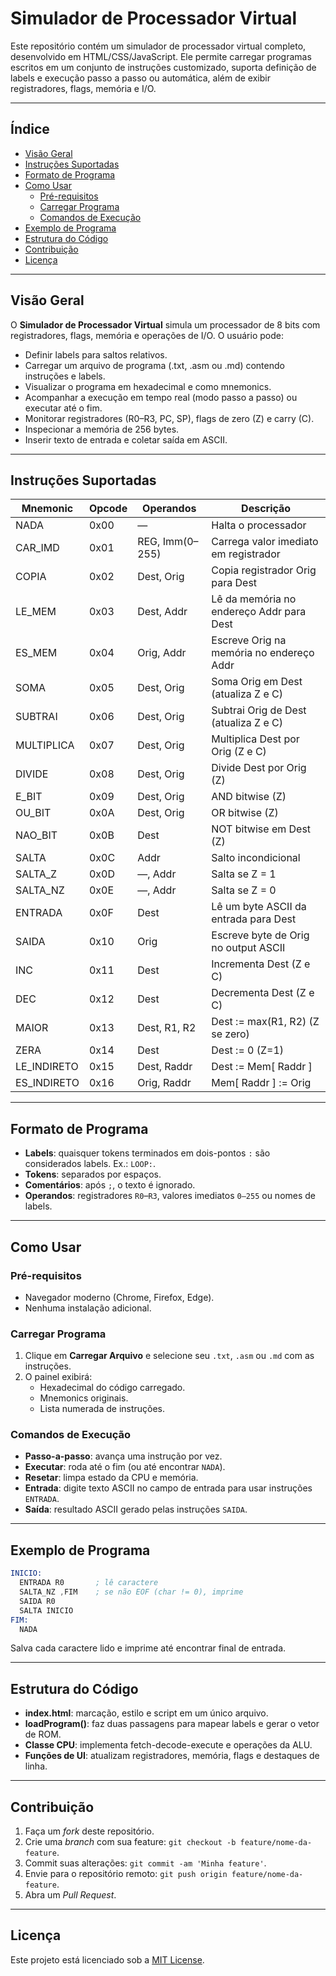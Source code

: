 # Simulador de Processador Virtual

Este repositório contém um simulador de processador virtual completo, desenvolvido em HTML/CSS/JavaScript. Ele permite carregar programas escritos em um conjunto de instruções customizado, suporta definição de labels e execução passo a passo ou automática, além de exibir registradores, flags, memória e I/O.

---

## Índice

- [Visão Geral](#visão-geral)
- [Instruções Suportadas](#instruções-suportadas)
- [Formato de Programa](#formato-de-programa)
- [Como Usar](#como-usar)
  - [Pré-requisitos](#pré-requisitos)
  - [Carregar Programa](#carregar-programa)
  - [Comandos de Execução](#comandos-de-execução)
- [Exemplo de Programa](#exemplo-de-programa)
- [Estrutura do Código](#estrutura-do-código)
- [Contribuição](#contribuição)
- [Licença](#licença)

---

## Visão Geral

O **Simulador de Processador Virtual** simula um processador de 8 bits com registradores, flags, memória e operações de I/O. O usuário pode:

- Definir labels para saltos relativos.
- Carregar um arquivo de programa (.txt, .asm ou .md) contendo instruções e labels.
- Visualizar o programa em hexadecimal e como mnemonics.
- Acompanhar a execução em tempo real (modo passo a passo) ou executar até o fim.
- Monitorar registradores (R0–R3, PC, SP), flags de zero (Z) e carry (C).
- Inspecionar a memória de 256 bytes.
- Inserir texto de entrada e coletar saída em ASCII.

---

## Instruções Suportadas

| Mnemonic     | Opcode | Operandos       | Descrição                                |
| ------------ | ------ | --------------- | ---------------------------------------- |
| NADA         | 0x00   | —               | Halta o processador                      |
| CAR\_IMD     | 0x01   | REG, Imm(0–255) | Carrega valor imediato em registrador    |
| COPIA        | 0x02   | Dest, Orig      | Copia registrador Orig para Dest         |
| LE\_MEM      | 0x03   | Dest, Addr      | Lê da memória no endereço Addr para Dest |
| ES\_MEM      | 0x04   | Orig, Addr      | Escreve Orig na memória no endereço Addr |
| SOMA         | 0x05   | Dest, Orig      | Soma Orig em Dest (atualiza Z e C)       |
| SUBTRAI      | 0x06   | Dest, Orig      | Subtrai Orig de Dest (atualiza Z e C)    |
| MULTIPLICA   | 0x07   | Dest, Orig      | Multiplica Dest por Orig (Z e C)         |
| DIVIDE       | 0x08   | Dest, Orig      | Divide Dest por Orig (Z)                 |
| E\_BIT       | 0x09   | Dest, Orig      | AND bitwise (Z)                          |
| OU\_BIT      | 0x0A   | Dest, Orig      | OR bitwise (Z)                           |
| NAO\_BIT     | 0x0B   | Dest            | NOT bitwise em Dest (Z)                  |
| SALTA        | 0x0C   | Addr            | Salto incondicional                      |
| SALTA\_Z     | 0x0D   | —, Addr         | Salta se Z = 1                           |
| SALTA\_NZ    | 0x0E   | —, Addr         | Salta se Z = 0                           |
| ENTRADA      | 0x0F   | Dest            | Lê um byte ASCII da entrada para Dest    |
| SAIDA        | 0x10   | Orig            | Escreve byte de Orig no output ASCII     |
| INC          | 0x11   | Dest            | Incrementa Dest (Z e C)                  |
| DEC          | 0x12   | Dest            | Decrementa Dest (Z e C)                  |
| MAIOR        | 0x13   | Dest, R1, R2    | Dest := max(R1, R2) (Z se zero)          |
| ZERA         | 0x14   | Dest            | Dest := 0 (Z=1)                          |
| LE\_INDIRETO | 0x15   | Dest, Raddr     | Dest := Mem[ Raddr ]                     |
| ES\_INDIRETO | 0x16   | Orig, Raddr     | Mem[ Raddr ] := Orig                     |

---

## Formato de Programa

- **Labels**: quaisquer tokens terminados em dois-pontos `:` são considerados labels. Ex.: `LOOP:`.
- **Tokens**: separados por espaços.
- **Comentários**: após `;`, o texto é ignorado.
- **Operandos**: registradores `R0`–`R3`, valores imediatos `0–255` ou nomes de labels.

---

## Como Usar

### Pré-requisitos

- Navegador moderno (Chrome, Firefox, Edge).
- Nenhuma instalação adicional.

### Carregar Programa

1. Clique em **Carregar Arquivo** e selecione seu `.txt`, `.asm` ou `.md` com as instruções.
2. O painel exibirá:
   - Hexadecimal do código carregado.
   - Mnemonics originais.
   - Lista numerada de instruções.

### Comandos de Execução

- **Passo-a-passo**: avança uma instrução por vez.
- **Executar**: roda até o fim (ou até encontrar `NADA`).
- **Resetar**: limpa estado da CPU e memória.
- **Entrada**: digite texto ASCII no campo de entrada para usar instruções `ENTRADA`.
- **Saída**: resultado ASCII gerado pelas instruções `SAIDA`.

---

## Exemplo de Programa

```asm
INICIO:
  ENTRADA R0       ; lê caractere
  SALTA_NZ ,FIM    ; se não EOF (char != 0), imprime
  SAIDA R0
  SALTA INICIO
FIM:
  NADA
```

Salva cada caractere lido e imprime até encontrar final de entrada.

---

## Estrutura do Código

- **index.html**: marcação, estilo e script em um único arquivo.
- **loadProgram()**: faz duas passagens para mapear labels e gerar o vetor de ROM.
- **Classe CPU**: implementa fetch-decode-execute e operações da ALU.
- **Funções de UI**: atualizam registradores, memória, flags e destaques de linha.

---

## Contribuição

1. Faça um *fork* deste repositório.
2. Crie uma *branch* com sua feature: `git checkout -b feature/nome-da-feature`.
3. Commit suas alterações: `git commit -am 'Minha feature'`.
4. Envie para o repositório remoto: `git push origin feature/nome-da-feature`.
5. Abra um *Pull Request*.

---

## Licença

Este projeto está licenciado sob a [MIT License](LICENSE).

